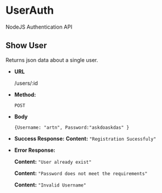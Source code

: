 # UserAuth
NodeJS Authentication API

**Show User**
----
  Returns json data about a single user.

* **URL**

  /users/:id

* **Method:**

  `POST`

* **Body**

  `{Username: "artn", Password:"askdoaskdas" }`

* **Success Response:**
    **Content:** `"Registration Sucessfuly"`
 
* **Error Response:**

    **Content:** `"User already exist"`

    **Content:** `"Password does not meet the requirements"`
    
    **Content:** `"Invalid Username"`
